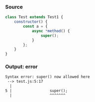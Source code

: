 ### Source
```js
class Test extends Test1 {
    constructor() {
        const a = {
            async *method() {
                super();
            }
        };
    }
}
```

### Output: error
```txt
Syntax error: super() now allowed here
 --> test.js:5:17
  |
5 |                 super();
  |                 ^^^^^^^ 
```
